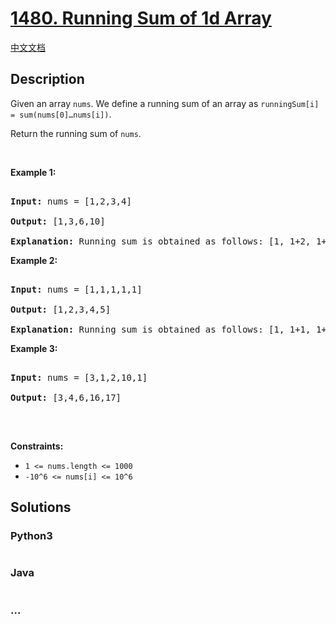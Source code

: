 # [1480. Running Sum of 1d Array](https://leetcode.com/problems/running-sum-of-1d-array)

[中文文档](/solution/1400-1499/1480.Running%20Sum%20of%201d%20Array/README.md)

## Description

<p>Given an array <code>nums</code>. We define a running sum of an array as&nbsp;<code>runningSum[i] = sum(nums[0]&hellip;nums[i])</code>.</p>

<p>Return the running sum of <code>nums</code>.</p>

<p>&nbsp;</p>

<p><strong>Example 1:</strong></p>

<pre>

<strong>Input:</strong> nums = [1,2,3,4]

<strong>Output:</strong> [1,3,6,10]

<strong>Explanation:</strong> Running sum is obtained as follows: [1, 1+2, 1+2+3, 1+2+3+4].</pre>

<p><strong>Example 2:</strong></p>

<pre>

<strong>Input:</strong> nums = [1,1,1,1,1]

<strong>Output:</strong> [1,2,3,4,5]

<strong>Explanation:</strong> Running sum is obtained as follows: [1, 1+1, 1+1+1, 1+1+1+1, 1+1+1+1+1].</pre>

<p><strong>Example 3:</strong></p>

<pre>

<strong>Input:</strong> nums = [3,1,2,10,1]

<strong>Output:</strong> [3,4,6,16,17]

</pre>

<p>&nbsp;</p>

<p><strong>Constraints:</strong></p>

<ul>
    <li><code>1 &lt;= nums.length &lt;= 1000</code></li>
    <li><code>-10^6&nbsp;&lt;= nums[i] &lt;=&nbsp;10^6</code></li>
</ul>

## Solutions

<!-- tabs:start -->

### **Python3**

```python

```

### **Java**

```java

```

### **...**

```

```

<!-- tabs:end -->
